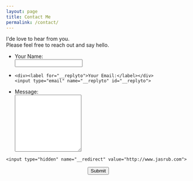 ```yaml
---
layout: page
title: Contact Me
permalink: /contact/
---
```


I'de love to hear from you.  
Please feel free to reach out and say hello.

<form method="POST"
      action="https://www.formingo.co/submit/jasrub@gmail.com">
      <ul class="formList">
        <li>
    <div><label for="full_name">Your Name:</label></div>
    <input type="text" name="full_name" id="full_name">
  </li>
  <li>

    <div><label for="__replyto">Your Email:</label></div>
    <input type="email" name="__replyto" id="__replyto">
</li>
<li>
    <div><label for="message"> Message: </label></div>
    <div><textarea rows="10" name="message" id="message"></textarea></div>
  </li>
  </ul>

    <input type="hidden" name="__redirect" value="http://www.jasrub.com">
<div style="text-align:center;">
    <input type="submit" value="Submit" onclick="submitContact()">
  </div>
</form>

<span class="contacticon center">
  <a href="mailto:jasrub@media.mit.com"><i class="fa fa-envelope-square"></i></a>
  <a href="https://github.com/jasrub" target="_blank"><i class="fa fa-github-square"></i></a>
  <a href="https://il.linkedin.com/pub/jasmin-rubinovitz/a5/a91/9b1" target="_blank"><i class="fa fa-linkedin-square"></i></a>
  <a href="https://www.facebook.com/jasmin.rubinovitz" target="_blank"><i class="fa fa-facebook-square"></i></a>
</span>